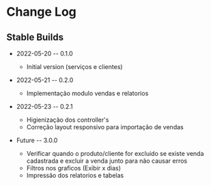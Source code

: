 # Change Log

## Stable Builds

* 2022-05-20 -- 0.1.0
  * Initial version (serviços e clientes)

* 2022-05-21 -- 0.2.0
  * Implementação modulo vendas e relatorios

* 2022-05-23 -- 0.2.1
  * Higienização dos controller's
  * Correção layout responsivo para importação de vendas

* Future -- 3.0.0
    * Verificar quando o produto/cliente for excluido se existe venda cadastrada  e excluir a venda junto para não causar erros
    * Filtros nos graficos (Exibir x dias)
    * Impressão dos relatorios e tabelas

  